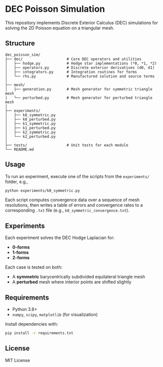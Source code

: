 # DEC Poisson Simulation

This repository implements Discrete Exterior Calculus (DEC) simulations for solving the 2D Poisson equation on a triangular mesh.

## Structure

```
dec_poisson_sim/
├── dec/                    # Core DEC operators and utilities
│   ├── hodge.py            # Hodge star implementations (*0, *1, *2)
│   ├── operators.py        # Discrete exterior derivatives (d0, d1)
│   ├── integrators.py      # Integration routines for forms
│   └── rhs.py              # Manufactured solution and source terms
│
├── mesh/
│   ├── generation.py       # Mesh generator for symmetric triangle mesh
│   └── perturbed.py        # Mesh generator for perturbed triangle mesh
│
├── experiments/
│   ├── k0_symmetric.py
│   ├── k0_perturbed.py
│   ├── k1_symmetric.py
│   ├── k1_perturbed.py
│   ├── k2_symmetric.py
│   └── k2_perturbed.py
│
├── tests/                  # Unit tests for each module
└── README.md
```

## Usage

To run an experiment, execute one of the scripts from the `experiments/` folder, e.g.,

```bash
python experiments/k0_symmetric.py
```

Each script computes convergence data over a sequence of mesh resolutions, then writes a table of errors and convergence rates to a corresponding `.txt` file (e.g., `k0_symmetric_convergence.txt`).

## Experiments

Each experiment solves the DEC Hodge Laplacian for:
- **0-forms**
- **1-forms**
- **2-forms**

Each case is tested on both:
- A **symmetric** barycentrically subdivided equilateral triangle mesh
- A **perturbed** mesh where interior points are shifted slightly

## Requirements

- Python 3.8+
- `numpy`, `scipy`, `matplotlib` (for visualization)

Install dependencies with:

```bash
pip install -r requirements.txt
```

## License

MIT License